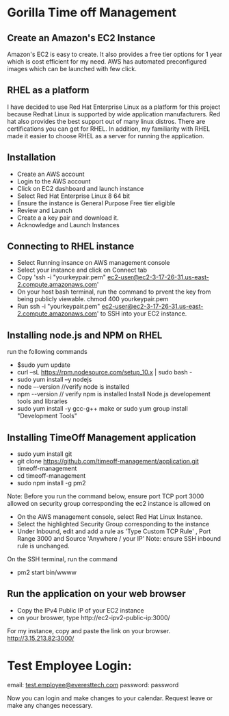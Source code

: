 #  Gorilla Time off Management 


## Create an Amazon's EC2 Instance

Amazon's EC2 is easy to create. It also provides a free tier options for 1 year which is cost efficient for my need. AWS  has automated preconfigured images which can be launched with few click. 

## RHEL as a platform

I have decided to use Red Hat Enterprise Linux as a platform for this project because Redhat Linux is supported by wide application manufacturers. Red hat also provides  the best support out of many linux distros. There are certifications you can get for RHEL. In addition, my  familiarity with RHEL made it easier to  choose RHEL as a server for running the application.

## Installation
* Create an AWS account
* Login to the AWS account
* Click on EC2 dashboard and launch instance
* Select Red Hat Enterprise Linux 8 64 bit
* Ensure the instance is General Purpose Free tier eligible 
* Review and Launch
* Create a a key pair and download it. 
* Acknowledge and Launch Instances

## Connecting to RHEL instance
* Select Running insance on AWS management console
* Select your instance and click on Connect tab
* Copy 'ssh -i "yourkeypair.pem" ec2-user@ec2-3-17-26-31.us-east-2.compute.amazonaws.com'
* On your host bash terminal, run the command to prvent the key from being publicly viewable.
    chmod 400 yourkeypair.pem 
* Run ssh -i "yourkeypair.pem" ec2-user@ec2-3-17-26-31.us-east-2.compute.amazonaws.com' to SSH into your EC2 instance. 


## Installing node.js and NPM on RHEL
run the following commands
* $sudo yum update 
* curl –sL https://rpm.nodesource.com/setup_10.x | sudo bash -
* sudo yum install –y nodejs  
* node –-version //verify node is installed 
* npm --version  // verify npm is installed
    Install Node.js developement tools and libraries
* sudo yum install -y gcc-g++ make  or sudo yum group install "Development Tools"



## Installing TimeOff Management application 
* sudo yum install git
* git clone https://github.com/timeoff-management/application.git timeoff-management
* cd timeoff-management
* sudo npm install -g pm2

Note: Before you run the command below, ensure port TCP port 3000 allowed on security group corresponding the ec2 instance is allowed on 

* On the AWS management console, select  Red Hat Linux Instance.
* Select the highlighted Security Group corresponding to the instance
* Under Inbound, edit and add a rule as 
    'Type Custom TCP Rule' , Port Range 3000 and Source 'Anywhere / your IP' 
Note: ensure SSH inbound rule is unchanged. 

On the SSH terminal, run the command

* pm2 start bin/wwww


## Run the application on your web browser
 * Copy the IPv4 Public IP of your EC2 instance
 * on your broswer, type
    http://ec2-ipv2-public-ip:3000/
    
  For my instance, copy and paste the link on your browser.
  http://3.15.213.82:3000/
  
  # Test Employee Login:
   email: test.employee@everesttech.com
   password: password

Now you can login and make changes to your calendar. Request leave or make any changes necessary. 












 





